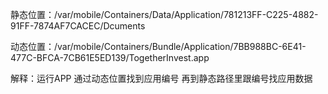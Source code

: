 静态位置：/var/mobile/Containers/Data/Application/781213FF-C225-4882-91FF-7874AF7CACEC/Dcuments

动态位置：/var/mobile/Containers/Bundle/Application/7BB988BC-6E41-477C-BFCA-7CB61E5ED139/TogetherInvest.app

解释：运行APP 通过动态位置找到应用编号 再到静态路径里跟编号找应用数据
